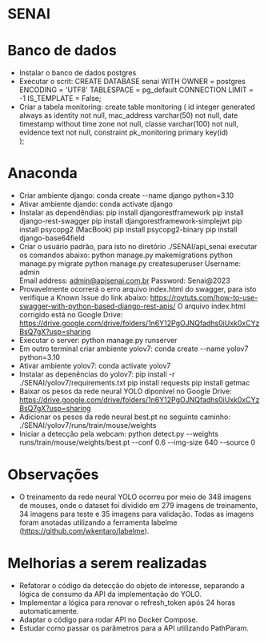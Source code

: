 # SENAI

# Banco de dados
- Instalar o banco de dados postgres
- Executar o scrit: CREATE DATABASE senai WITH OWNER = postgres ENCODING = 'UTF8' TABLESPACE = pg_default CONNECTION LIMIT = -1 IS_TEMPLATE = False;
- Criar a tabela monitoring: 
  create table monitoring (
    id integer generated always as identity not null,
    mac_address varchar(50) not null,
    date timestamp without time zone not null,
    classe varchar(100) not null,
    evidence text not null,
    constraint pk_monitoring primary key(id)	
  );

# Anaconda
- Criar ambiente django: conda create --name django python=3.10
- Ativar ambiente djando: conda activate django
- Instalar as dependêndias: 
  pip install djangorestframework
  pip install django-rest-swagger
  pip install djangorestframework-simplejwt
  pip install psycopg2 
  (MacBook) pip install psycopg2-binary
  pip install django-base64field
- Criar o usuário padrão, para isto no diretório ./SENAI/api_senai executar os comandos abaixo:
  python manage.py makemigrations
  python manage.py migrate
  python manage.py createsuperuser
     Username: admin   
     Email address: admin@apisenai.com.br
     Password: Senai@2023
- Provavelmente ocorrerá o erro arquivo index.html do swagger, para isto verifique a Known Issue do link abaixo:
  https://roytuts.com/how-to-use-swagger-with-python-based-django-rest-apis/
  O arquivo index.html corrigido está no Google Drive: https://drive.google.com/drive/folders/1n6Y12PgOJNQfadhs0iUxk0xCYzBsQ7gX?usp=sharing
- Executar o server: python manage.py runserver
- Em outro terminal criar ambiente yolov7: conda create --name yolov7 python=3.10
- Ativar ambiente yolov7: conda activate yolov7
- Instalar as depenências do yolov7:
  pip install -r ./SENAI/yolov7/requirements.txt
  pip install requests 
  pip install getmac
- Baixar os pesos da rede neural YOLO diponível no Google Drive: https://drive.google.com/drive/folders/1n6Y12PgOJNQfadhs0iUxk0xCYzBsQ7gX?usp=sharing
- Adicionar os pesos da rede neural best.pt no seguinte caminho: ./SENAI/yolov7/runs/train/mouse/weights
- Iniciar a detecção pela webcam: python detect.py --weights runs/train/mouse/weights/best.pt --conf 0.6 --img-size 640 --source 0

# Observações
- O treinamento da rede neural YOLO ocorreu por meio de 348 imagens de mouses, onde o dataset foi dividido em 279 imagens de treinamento, 34 imagens para teste e 35 imagens para validação. Todas as imagens foram anotadas utilizando a ferramenta labelme (https://github.com/wkentaro/labelme).

# Melhorias a serem realizadas
- Refatorar o código da detecção do objeto de interesse, separando a lógica de consumo da API da implementação do YOLO.
- Implementar a lógica para renovar o refresh_token após 24 horas automaticamente.
- Adaptar o código para rodar API no Docker Compose.
- Estudar como passar os parâmetros para a API utilizando PathParam.

